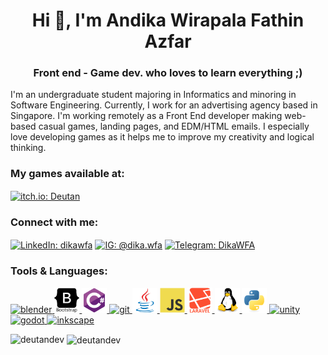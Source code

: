 <h1 align="center">Hi 👋, I'm Andika Wirapala Fathin Azfar</h1>
<h3 align="center">Front end - Game dev. who loves to learn everything ;)</h3>

<!--
<p align="left"> <a href="https://github.com/ryo-ma/github-profile-trophy"><img
            src="https://github-profile-trophy.vercel.app/?username=deutandev&theme=algolia&no-frame=true&rank=SECRET, SSS, SS, S, AAA, AA, A, B" alt="deutandev" /></a> </p>
-->


I'm an undergraduate student majoring in Informatics and minoring in Software Engineering. Currently, I work for an advertising agency based in Singapore. I'm working remotely as a Front End developer making web-based casual games, landing pages, and EDM/HTML emails. I especially love developing games as it helps me to improve my creativity and logical thinking.

<!--
- 🌱 I’m currently learning: 
   - **Agate Academy - Game Development Course and Bootcamp (Game programming with Unity & 3D game art)**
   - **Orbit Future Academy - Artificial Intelligence Mastery Program**
   - **Game development with Godot Engine - Self learning**
- 🔭 I’m currently working on:
   - 🎮 **[Revenge](https://github.com/deutandev/revenge)**: 3D platformer game made with Unity as a project group in *Studi Independen - Game Development Course and Bootcamp by Agate.*
   - 🎮 **Petualangan Memilah Sampah**: A game made with Godot Engine with procedurally generated map. Made for my final project at university.
-->

<h3>My games available at:</h3>
<p>
    <a href="https://deutan.itch.io/" target="blank"><img align="center"
            src="https://static.itch.io/images/itchio-textless-white.svg"
            alt="itch.io: Deutan" height="30" /></a>
</p> 
<h3 align="left">Connect with me:</h3>
<p align="left">
    <a href="https://linkedin.com/in/dikawfa" target="blank"><img align="center"
            src="https://content.linkedin.com/content/dam/me/business/en-us/amp/brand-site/v2/bg/LI-Bug.svg.original.svg"
            alt="LinkedIn: dikawfa" height="30" width="40" /></a>
    <a href="https://instagram.com/dika.wfa" target="blank"><img align="center"
            src="https://raw.githubusercontent.com/rahuldkjain/github-profile-readme-generator/master/src/images/icons/Social/instagram.svg"
            alt="IG: @dika.wfa" height="30" width="40" /></a>
    <a href="https://t.me/DikaWFA" target="blank"><img align="center"
            src="https://upload.wikimedia.org/wikipedia/commons/thumb/5/5a/Telegram_2019_simple_logo.svg/50px-Telegram_2019_simple_logo.svg.png"
            alt="Telegram: DikaWFA" height="30" /></a>
</p>

<h3 align="left">Tools & Languages:</h3>
<p align="left"> 
    <a href="https://www.blender.org/" target="_blank" rel="noreferrer"> 
        <img
            src="https://download.blender.org/branding/community/blender_community_badge_white.svg" alt="blender"
            width="40" height="40" /> 
    </a> 
     <a href="https://getbootstrap.com" target="_blank" rel="noreferrer"> 
                 <img src="https://raw.githubusercontent.com/devicons/devicon/master/icons/bootstrap/bootstrap-plain-wordmark.svg" alt="bootstrap" width="40" height="40"/> 
    </a>
    <a href="https://www.w3schools.com/cs/" target="_blank" rel="noreferrer">
        <img src="https://raw.githubusercontent.com/devicons/devicon/master/icons/csharp/csharp-original.svg"
            alt="csharp" width="40" height="40" /> 
    </a> 
    <a href="https://git-scm.com/" target="_blank" rel="noreferrer">
        <img src="https://www.vectorlogo.zone/logos/git-scm/git-scm-icon.svg" alt="git" width="40" height="40" /> 
    </a>
    <a href="https://www.java.com" target="_blank" rel="noreferrer"> <img
            src="https://raw.githubusercontent.com/devicons/devicon/master/icons/java/java-original.svg" alt="java"
            width="40" height="40" /> </a> <a href="https://developer.mozilla.org/en-US/docs/Web/JavaScript"
        target="_blank" rel="noreferrer"> <img
            src="https://raw.githubusercontent.com/devicons/devicon/master/icons/javascript/javascript-original.svg"
            alt="javascript" width="40" height="40" /> </a> <a href="https://laravel.com/" target="_blank"
        rel="noreferrer"> <img
            src="https://raw.githubusercontent.com/devicons/devicon/master/icons/laravel/laravel-plain-wordmark.svg"
            alt="laravel" width="40" height="40" /> </a> <a href="https://www.linux.org/" target="_blank"
        rel="noreferrer"> <img
            src="https://raw.githubusercontent.com/devicons/devicon/master/icons/linux/linux-original.svg" alt="linux"
            width="40" height="40" /> </a> <a href="https://www.python.org" target="_blank" rel="noreferrer"> <img
            src="https://raw.githubusercontent.com/devicons/devicon/master/icons/python/python-original.svg"
            alt="python" width="40" height="40" /> </a> 
    <a href="https://unity.com/" target="_blank" rel="noreferrer">
        <img src="https://styles.redditmedia.com/t5_2qwj8/styles/communityIcon_m9yxpm3fmzr71.png?width=256&s=81f8af9dcdd803d31440ca00bca17eeaea25581e" alt="unity" width="40" height="40" /> 
    </a>
    <a href="https://godotengine.org/" target="_blank" rel="noreferrer"> 
        <img
            src="https://godotengine.org/themes/godotengine/assets/press/icon_color.svg" alt="godot"
            width="40" height="40" />
    </a>
    <a href="https://inkscape.org/" target="_blank" rel="noreferrer"> 
        <img
            src="https://inkscape.org/gallery/item/10252/Inkscape-flat-logo-2color.svg" alt="inkscape"
            width="40" height="40" />
    </a>
</p>

<p><img align="left"
        src="https://github-readme-stats.vercel.app/api?username=deutandev&show_icons=true&theme=algolia&locale=en&hide_border=true"
        alt="deutandev" /></p>

<p>&nbsp;<img align="center"
        src="https://github-readme-stats.vercel.app/api/top-langs?username=deutandev&show_icons=true&theme=algolia&hide_border=true&locale=en&layout=compact"
        alt="deutandev" /></p>
